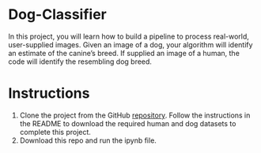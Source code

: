 # Dog-Classifier

In this project, you will learn how to build a pipeline to process real-world, user-supplied images. Given an image of a dog, your algorithm will identify an estimate of the canine’s breed. If supplied an image of a human, the code will identify the resembling dog breed.

# Instructions

1. Clone the project from the GitHub [repository](https://github.com/udacity/deep-learning-v2-pytorch/tree/master/project-dog-classification). Follow the instructions in the README to download the required human and dog datasets to complete this project.
2. Download this repo and run the ipynb file.
